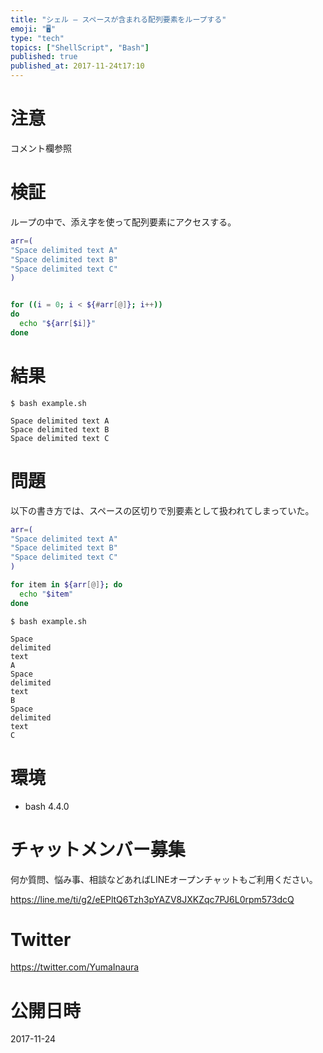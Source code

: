 ```yaml
---
title: "シェル — スペースが含まれる配列要素をループする"
emoji: "🖥"
type: "tech"
topics: ["ShellScript", "Bash"]
published: true
published_at: 2017-11-24t17:10
---
```


# 注意

コメント欄参照

# 検証

ループの中で、添え字を使って配列要素にアクセスする。

```bash:example.sh
arr=(
"Space delimited text A"
"Space delimited text B"
"Space delimited text C"
)


for ((i = 0; i < ${#arr[@]}; i++))
do
  echo "${arr[$i]}"
done
```

# 結果

```
$ bash example.sh
```

```
Space delimited text A
Space delimited text B
Space delimited text C
```

# 問題

以下の書き方では、スペースの区切りで別要素として扱われてしまっていた。

```bash:example.sh
arr=(
"Space delimited text A"
"Space delimited text B"
"Space delimited text C"
)

for item in ${arr[@]}; do
  echo "$item"
done
```

```
$ bash example.sh
```

```
Space
delimited
text
A
Space
delimited
text
B
Space
delimited
text
C
```

# 環境

- bash 4.4.0








<!-- Update From Qiita API -->

# チャットメンバー募集


何か質問、悩み事、相談などあればLINEオープンチャットもご利用ください。

https://line.me/ti/g2/eEPltQ6Tzh3pYAZV8JXKZqc7PJ6L0rpm573dcQ





# Twitter


https://twitter.com/YumaInaura


<!-- Update From Qiita API -->



# 公開日時

2017-11-24
